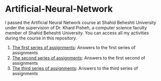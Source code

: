 # Artificial-Neural-Network
I passed the Artificial Neural Network course at Shahid Beheshti University under the supervision of Dr. Khard Pisheh, a computer science faculty member of Shahid Beheshti University. You can access all my activities during the course in this repository.

1. [The first series of assignments](https://github.com/arashsajjadi/Artificial-Neural-Network/blob/main/Assignments/ANN-MA-HW01.pdf):   Answers to the first series of assignments
2. [The second series of assignments](https://github.com/arashsajjadi/Artificial-Neural-Network/blob/main/Assignments/ANN-MS-HW02.pdf):  Answers to the first second of assignments
3. [The third series of assignments](https://github.com/arashsajjadi/Artificial-Neural-Network/blob/main/Assignments/ANN-MS-HW03.pdf):   Answers to the third series of assignments
  
  
